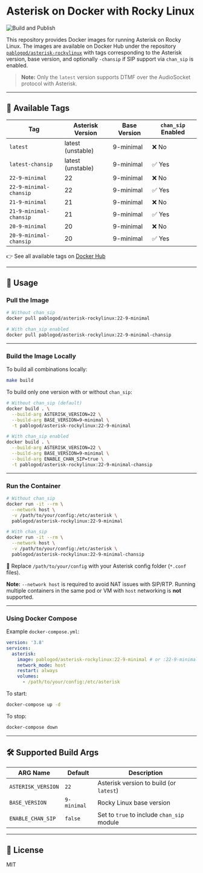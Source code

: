 # Asterisk on Docker with Rocky Linux

![Build and Publish](https://github.com/pablodz/asterisk-rockylinux/actions/workflows/docker-publish.yml/badge.svg)

This repository provides Docker images for running Asterisk on Rocky Linux. The images are available on Docker Hub under the repository [`pablogod/asterisk-rockylinux`](https://hub.docker.com/r/pablogod/asterisk-rockylinux) with tags corresponding to the Asterisk version, base version, and optionally `-chansip` if SIP support via `chan_sip` is enabled.

> **Note:** Only the `latest` version supports DTMF over the AudioSocket protocol with Asterisk.

---

## 🐳 Available Tags

| Tag                                           | Asterisk Version | Base Version | `chan_sip` Enabled |
|-----------------------------------------------|------------------|--------------|---------------------|
| `latest`                                      | latest (unstable) | 9-minimal   | ❌ No               |
| `latest-chansip`                              | latest (unstable) | 9-minimal   | ✅ Yes              |
| `22-9-minimal`                                | 22               | 9-minimal   | ❌ No               |
| `22-9-minimal-chansip`                        | 22               | 9-minimal   | ✅ Yes              |
| `21-9-minimal`                                | 21               | 9-minimal   | ❌ No               |
| `21-9-minimal-chansip`                        | 21               | 9-minimal   | ✅ Yes              |
| `20-9-minimal`                                | 20               | 9-minimal   | ❌ No               |
| `20-9-minimal-chansip`                        | 20               | 9-minimal   | ✅ Yes              |

👉 See all available tags on [Docker Hub](https://hub.docker.com/r/pablogod/asterisk-rockylinux/tags)

---

## 🚀 Usage

### Pull the Image

```bash
# Without chan_sip
docker pull pablogod/asterisk-rockylinux:22-9-minimal

# With chan_sip enabled
docker pull pablogod/asterisk-rockylinux:22-9-minimal-chansip
```

---

### Build the Image Locally

To build all combinations locally:

```bash
make build
```

To build only one version with or without `chan_sip`:

```bash
# Without chan_sip (default)
docker build . \
  --build-arg ASTERISK_VERSION=22 \
  --build-arg BASE_VERSION=9-minimal \
  -t pablogod/asterisk-rockylinux:22-9-minimal

# With chan_sip enabled
docker build . \
  --build-arg ASTERISK_VERSION=22 \
  --build-arg BASE_VERSION=9-minimal \
  --build-arg ENABLE_CHAN_SIP=true \
  -t pablogod/asterisk-rockylinux:22-9-minimal-chansip
```

---

### Run the Container

```bash
# Without chan_sip
docker run -it --rm \
  --network host \
  -v /path/to/your/config:/etc/asterisk \
  pablogod/asterisk-rockylinux:22-9-minimal

# With chan_sip
docker run -it --rm \
  --network host \
  -v /path/to/your/config:/etc/asterisk \
  pablogod/asterisk-rockylinux:22-9-minimal-chansip
```

📌 Replace `/path/to/your/config` with your Asterisk config folder (`*.conf` files).

**Note:** `--network host` is required to avoid NAT issues with SIP/RTP. Running multiple containers in the same pod or VM with `host` networking is **not** supported.

---

### Using Docker Compose

Example `docker-compose.yml`:

```yaml
version: '3.8'
services:
  asterisk:
    image: pablogod/asterisk-rockylinux:22-9-minimal # or :22-9-minimal-chansip
    network_mode: host
    restart: always
    volumes:
      - /path/to/your/config:/etc/asterisk
```

To start:

```bash
docker-compose up -d
```

To stop:

```bash
docker-compose down
```

---

## 🛠️ Supported Build Args

| ARG Name         | Default     | Description                                  |
|------------------|-------------|----------------------------------------------|
| `ASTERISK_VERSION` | `22`        | Asterisk version to build (or `latest`)      |
| `BASE_VERSION`     | `9-minimal` | Rocky Linux base version                     |
| `ENABLE_CHAN_SIP`  | `false`     | Set to `true` to include `chan_sip` module   |

---

## 📎 License

MIT
